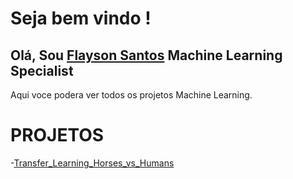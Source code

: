 ﻿# Seja bem vindo !

## Olá, Sou   [Flayson Santos](https://github.com/FlaysonSantos) Machine Learning Specialist

Aqui voce podera ver todos os projetos Machine Learning.

# PROJETOS
-[Transfer_Learning_Horses_vs_Humans](https://github.com/FlaysonSantos/Machine_Learning/blob/main/Convolutional%20neural%20networks%20tensorflow/Transfer_Learning_Horses_vs_Humans.ipynb)
